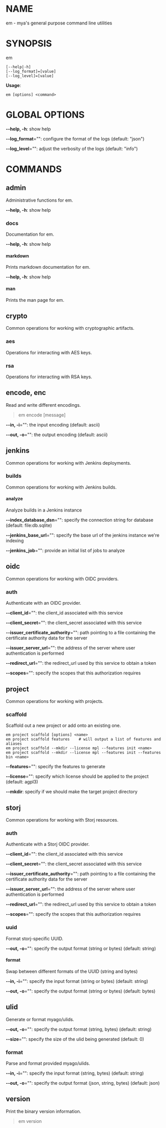 # NAME

em - mya's general purpose command line utilities

# SYNOPSIS

em

```
[--help|-h]
[--log_format]=[value]
[--log_level]=[value]
```

**Usage**:

```
em [options] <command>
```

# GLOBAL OPTIONS

**--help, -h**: show help

**--log_format**="": configure the format of the logs (default: "json")

**--log_level**="": adjust the verbosity of the logs (default: "info")


# COMMANDS

## admin

Administrative functions for em.

**--help, -h**: show help

### docs

Documentation for em.

**--help, -h**: show help

#### markdown

Prints markdown documentation for em.

**--help, -h**: show help

#### man

Prints the man page for em.

## crypto

Common operations for working with cryptographic artifacts.

### aes

Operations for interacting with AES keys.

### rsa

Operations for interacting with RSA keys.

## encode, enc

Read and write different encodings.

>em encode [message]

**--in, -i**="": the input encoding (default: ascii)

**--out, -o**="": the output encoding (default: ascii)

## jenkins

Common operations for working with Jenkins deployments.

### builds

Common operations for working with Jenkins builds.

#### analyze

Analyze builds in a Jenkins instance

**--index_database_dsn**="": specify the connection string for database (default: file:db.sqlite)

**--jenkins_base_url**="": specify the base url of the jenkins instance we're indexing

**--jenkins_job**="": provide an initial list of jobs to analyze

## oidc

Common operations for working with OIDC providers.

### auth

Authenticate with an OIDC provider.

**--client_id**="": the client_id associated with this service

**--client_secret**="": the client_secret associated with this service

**--issuer_certificate_authority**="": path pointing to a file containing the certificate authority data for the server

**--issuer_server_url**="": the address of the server where user authentication is performed

**--redirect_url**="": the redirect_url used by this service to obtain a token

**--scopes**="": specify the scopes that this authorization requires

## project

Common operations for working with projects.

### scaffold

Scaffold out a new project or add onto an existing one.

    em project scaffold [options] <name>
    em project scaffold features    # will output a list of features and aliases
    em project scaffold --mkdir --license mpl --features init <name>
    em project scaffold --mkdir --license mpl --features init --features bin <name>

**--features**="": specify the features to generate

**--license**="": specify which license should be applied to the project (default: agpl3)

**--mkdir**: specify if we should make the target project directory

## storj

Common operations for working with Storj resources.

### auth

Authenticate with a Storj OIDC provider.

**--client_id**="": the client_id associated with this service

**--client_secret**="": the client_secret associated with this service

**--issuer_certificate_authority**="": path pointing to a file containing the certificate authority data for the server

**--issuer_server_url**="": the address of the server where user authentication is performed

**--redirect_url**="": the redirect_url used by this service to obtain a token

**--scopes**="": specify the scopes that this authorization requires

### uuid

Format storj-specific UUID.

**--out, -o**="": specify the output format (string or bytes) (default: string)

#### format

Swap between different formats of the UUID (string and bytes)

**--in, -i**="": specify the input format (string or bytes) (default: string)

**--out, -o**="": specify the output format (string or bytes) (default: bytes)

## ulid

Generate or format myago/ulids.

**--out, -o**="": specify the output format (string, bytes) (default: string)

**--size**="": specify the size of the ulid being generated (default: 0)

### format

Parse and format provided myago/ulids.

**--in, -i**="": specify the input format (string, bytes) (default: string)

**--out, -o**="": specify the output format (json, string, bytes) (default: json)

## version

Print the binary version information.

>em version
